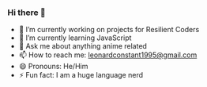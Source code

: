 ### Hi there 👋

- 🔭 I’m currently working on projects for Resilient Coders
- 🌱 I’m currently learning JavaScript
- 💬 Ask me about anything anime related
- 📫 How to reach me: leonardconstant1995@gmail.com
- 😄 Pronouns: He/Him
- ⚡ Fun fact: I am a huge language nerd
